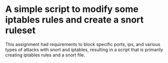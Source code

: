# A simple script to modify some iptables rules and create a snort ruleset

This assignment had requirements to block specific ports, ips, and various types of attacks with snort and iptables, resulting in a script that is primarily creating iptables rules and a snort file.
